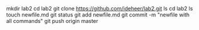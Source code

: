 mkdir lab2
cd lab2
git clone https://github.com/ideheer/lab2.git
ls
cd lab2
ls
touch newfile.md
git status
git add newfile.md
git commit -m "newfile with all commands"
git push origin master